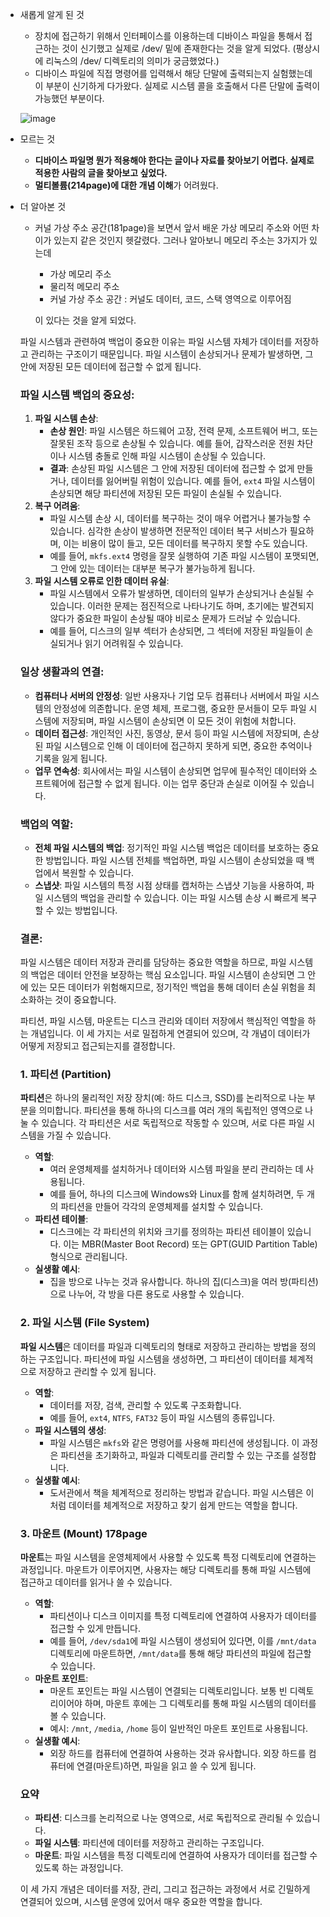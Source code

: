 - 새롭게 알게 된 것
    - 장치에 접근하기 위해서 인터페이스를 이용하는데 디바이스 파일을 통해서 접근하는 것이 신기했고 실제로 /dev/ 밑에 존재한다는 것을 알게 되었다. (평상시에 리눅스의 /dev/ 디렉토리의 의미가 궁금했었다.)
    - 디바이스 파일에 직접 명령어를 입력해서 해당 단말에 출력되는지 실험했는데 이 부분이 신기하게 다가왔다. 실제로 시스템 콜을 호출해서 다른 단말에 출력이 가능했던 부분이다.
        
        
     ![image](https://github.com/user-attachments/assets/46367a8f-e3f1-4b5f-884d-e368e9eef8c9)

        
- 모르는 것
    - **디바이스 파일명 뭔가 적용해야 한다는 글이나 자료를 찾아보기 어렵다. 실제로 적용한 사람의 글을 찾아보고 싶었다.**
    - **멀티볼륨(214page)에 대한 개념 이해**가 어려웠다.
- 더 알아본 것
    - 커널 가상 주소 공간(181page)을 보면서 앞서 배운 가상 메모리 주소와 어떤 차이가 있는지 같은 것인지 헷갈렸다. 그러나 알아보니 메모리 주소는 3가지가 있는데
        - 가상 메모리 주소
        - 물리적 메모리 주소
        - 커널 가상 주소 공간 : 커널도 데이터, 코드, 스택 영역으로 이루어짐
        
        이 있다는 것을 알게 되었다.
        
    
    파일 시스템과 관련하여 백업이 중요한 이유는 파일 시스템 자체가 데이터를 저장하고 관리하는 구조이기 때문입니다. 파일 시스템이 손상되거나 문제가 발생하면, 그 안에 저장된 모든 데이터에 접근할 수 없게 됩니다.
    
    ### 파일 시스템 백업의 중요성:
    
    1. **파일 시스템 손상**:
        - **손상 원인**: 파일 시스템은 하드웨어 고장, 전력 문제, 소프트웨어 버그, 또는 잘못된 조작 등으로 손상될 수 있습니다. 예를 들어, 갑작스러운 전원 차단이나 시스템 충돌로 인해 파일 시스템이 손상될 수 있습니다.
        - **결과**: 손상된 파일 시스템은 그 안에 저장된 데이터에 접근할 수 없게 만들거나, 데이터를 잃어버릴 위험이 있습니다. 예를 들어, `ext4` 파일 시스템이 손상되면 해당 파티션에 저장된 모든 파일이 손실될 수 있습니다.
    2. **복구 어려움**:
        - 파일 시스템 손상 시, 데이터를 복구하는 것이 매우 어렵거나 불가능할 수 있습니다. 심각한 손상이 발생하면 전문적인 데이터 복구 서비스가 필요하며, 이는 비용이 많이 들고, 모든 데이터를 복구하지 못할 수도 있습니다.
        - 예를 들어, `mkfs.ext4` 명령을 잘못 실행하여 기존 파일 시스템이 포맷되면, 그 안에 있는 데이터는 대부분 복구가 불가능하게 됩니다.
    3. **파일 시스템 오류로 인한 데이터 유실**:
        - 파일 시스템에서 오류가 발생하면, 데이터의 일부가 손상되거나 손실될 수 있습니다. 이러한 문제는 점진적으로 나타나기도 하며, 초기에는 발견되지 않다가 중요한 파일이 손상될 때야 비로소 문제가 드러날 수 있습니다.
        - 예를 들어, 디스크의 일부 섹터가 손상되면, 그 섹터에 저장된 파일들이 손실되거나 읽기 어려워질 수 있습니다.
    
    ### 일상 생활과의 연결:
    
    - **컴퓨터나 서버의 안정성**: 일반 사용자나 기업 모두 컴퓨터나 서버에서 파일 시스템의 안정성에 의존합니다. 운영 체제, 프로그램, 중요한 문서들이 모두 파일 시스템에 저장되며, 파일 시스템이 손상되면 이 모든 것이 위험에 처합니다.
    - **데이터 접근성**: 개인적인 사진, 동영상, 문서 등이 파일 시스템에 저장되며, 손상된 파일 시스템으로 인해 이 데이터에 접근하지 못하게 되면, 중요한 추억이나 기록을 잃게 됩니다.
    - **업무 연속성**: 회사에서는 파일 시스템이 손상되면 업무에 필수적인 데이터와 소프트웨어에 접근할 수 없게 됩니다. 이는 업무 중단과 손실로 이어질 수 있습니다.
    
    ### 백업의 역할:
    
    - **전체 파일 시스템의 백업**: 정기적인 파일 시스템 백업은 데이터를 보호하는 중요한 방법입니다. 파일 시스템 전체를 백업하면, 파일 시스템이 손상되었을 때 백업에서 복원할 수 있습니다.
    - **스냅샷**: 파일 시스템의 특정 시점 상태를 캡처하는 스냅샷 기능을 사용하여, 파일 시스템의 백업을 관리할 수 있습니다. 이는 파일 시스템 손상 시 빠르게 복구할 수 있는 방법입니다.
    
    ### 결론:
    
    파일 시스템은 데이터 저장과 관리를 담당하는 중요한 역할을 하므로, 파일 시스템의 백업은 데이터 안전을 보장하는 핵심 요소입니다. 파일 시스템이 손상되면 그 안에 있는 모든 데이터가 위험해지므로, 정기적인 백업을 통해 데이터 손실 위험을 최소화하는 것이 중요합니다.
    
    파티션, 파일 시스템, 마운트는 디스크 관리와 데이터 저장에서 핵심적인 역할을 하는 개념입니다. 이 세 가지는 서로 밀접하게 연결되어 있으며, 각 개념이 데이터가 어떻게 저장되고 접근되는지를 결정합니다.
    
    ### 1. **파티션 (Partition)**
    
    **파티션**은 하나의 물리적인 저장 장치(예: 하드 디스크, SSD)를 논리적으로 나눈 부분을 의미합니다. 파티션을 통해 하나의 디스크를 여러 개의 독립적인 영역으로 나눌 수 있습니다. 각 파티션은 서로 독립적으로 작동할 수 있으며, 서로 다른 파일 시스템을 가질 수 있습니다.
    
    - **역할**:
        - 여러 운영체제를 설치하거나 데이터와 시스템 파일을 분리 관리하는 데 사용됩니다.
        - 예를 들어, 하나의 디스크에 Windows와 Linux를 함께 설치하려면, 두 개의 파티션을 만들어 각각의 운영체제를 설치할 수 있습니다.
    - **파티션 테이블**:
        - 디스크에는 각 파티션의 위치와 크기를 정의하는 파티션 테이블이 있습니다. 이는 MBR(Master Boot Record) 또는 GPT(GUID Partition Table) 형식으로 관리됩니다.
    - **실생활 예시**:
        - 집을 방으로 나누는 것과 유사합니다. 하나의 집(디스크)을 여러 방(파티션)으로 나누어, 각 방을 다른 용도로 사용할 수 있습니다.
    
    ### 2. **파일 시스템 (File System)**
    
    **파일 시스템**은 데이터를 파일과 디렉토리의 형태로 저장하고 관리하는 방법을 정의하는 구조입니다. 파티션에 파일 시스템을 생성하면, 그 파티션이 데이터를 체계적으로 저장하고 관리할 수 있게 됩니다.
    
    - **역할**:
        - 데이터를 저장, 검색, 관리할 수 있도록 구조화합니다.
        - 예를 들어, `ext4`, `NTFS`, `FAT32` 등이 파일 시스템의 종류입니다.
    - **파일 시스템의 생성**:
        - 파일 시스템은 `mkfs`와 같은 명령어를 사용해 파티션에 생성됩니다. 이 과정은 파티션을 초기화하고, 파일과 디렉토리를 관리할 수 있는 구조를 설정합니다.
    - **실생활 예시**:
        - 도서관에서 책을 체계적으로 정리하는 방법과 같습니다. 파일 시스템은 이처럼 데이터를 체계적으로 저장하고 찾기 쉽게 만드는 역할을 합니다.
    
    ### 3. **마운트 (Mount) 178page**
    
    **마운트**는 파일 시스템을 운영체제에서 사용할 수 있도록 특정 디렉토리에 연결하는 과정입니다. 마운트가 이루어지면, 사용자는 해당 디렉토리를 통해 파일 시스템에 접근하고 데이터를 읽거나 쓸 수 있습니다.
    
    - **역할**:
        - 파티션이나 디스크 이미지를 특정 디렉토리에 연결하여 사용자가 데이터를 접근할 수 있게 만듭니다.
        - 예를 들어, `/dev/sda1`에 파일 시스템이 생성되어 있다면, 이를 `/mnt/data` 디렉토리에 마운트하면, `/mnt/data`를 통해 해당 파티션의 파일에 접근할 수 있습니다.
    - **마운트 포인트**:
        - 마운트 포인트는 파일 시스템이 연결되는 디렉토리입니다. 보통 빈 디렉토리이어야 하며, 마운트 후에는 그 디렉토리를 통해 파일 시스템의 데이터를 볼 수 있습니다.
        - 예시: `/mnt`, `/media`, `/home` 등이 일반적인 마운트 포인트로 사용됩니다.
    - **실생활 예시**:
        - 외장 하드를 컴퓨터에 연결하여 사용하는 것과 유사합니다. 외장 하드를 컴퓨터에 연결(마운트)하면, 파일을 읽고 쓸 수 있게 됩니다.
    
    ### 요약
    
    - **파티션**: 디스크를 논리적으로 나눈 영역으로, 서로 독립적으로 관리될 수 있습니다.
    - **파일 시스템**: 파티션에 데이터를 저장하고 관리하는 구조입니다.
    - **마운트**: 파일 시스템을 특정 디렉토리에 연결하여 사용자가 데이터를 접근할 수 있도록 하는 과정입니다.
    
    이 세 가지 개념은 데이터를 저장, 관리, 그리고 접근하는 과정에서 서로 긴밀하게 연결되어 있으며, 시스템 운영에 있어서 매우 중요한 역할을 합니다.
